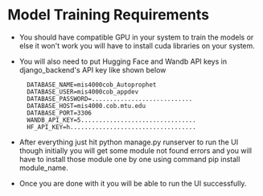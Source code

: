 # Model Training Requirements

* You should have compatible GPU in your system to train the models or else it won't work you will have to install cuda libraries on your system.
* You will also need to put Hugging Face and Wandb API keys in django_backend's API key like shown below

        DATABASE_NAME=mis4000cob_Autoprophet     
        DATABASE_USER=mis4000cob_appdev
        DATABASE_PASSWORD=............................
        DATABASE_HOST=mis4000.cob.mtu.edu
        DATABASE_PORT=3306
        WANDB_API_KEY=5................................
        HF_API_KEY=h...................................

* After everything just hit python manage.py runserver to run the UI though initially you will get some module not found errors and you will have to install those module one by one using command pip install module_name.

* Once you are done with it you will be able to run the UI successfully.